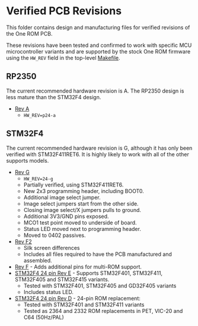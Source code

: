 # Verified PCB Revisions

This folder contains design and manufacturing files for verified revisions of the One ROM PCB.

These revisions have been tested and confirmed to work with specific MCU microcontroller variants and are supported by the stock One ROM firmware using the `HW_REV` field in the top-level [Makefile](/Makefile).

## RP2350

The current recommended hardware revision is A.  The RP2350 design is less mature than the STM32F4 design.

- [Rev A](./rp2350-24-pin-rev-a/README.md)
  - `HW_REV=p24-a`

## STM32F4

The current recommended hardware revision is G, although it has only been verified with STM32F411RET6.  It is highly likely to work with all of the other supports models.

- [Rev G](./stm32f4-24-pin-rev-g/README.md)
  - `HW_REV=24-g`
  - Partially verified, using STM32F411RET6.
  - New 2x3 programming header, including BOOT0.
  - Additional image select jumper.
  - Image select jumpers start from the other side.
  - Closing image select/X jumpers pulls to ground.
  - Additional 3V3/GND pins exposed.
  - MCO1 test point moved to underside of board.
  - Status LED moved next to programming header.
  - Moved to 0402 passives. 
- [Rev F2](./stm32f4-24-pin-rev-f2/README.md)
  - Silk screen differences
  - Includes all files required to have the PCB manufactured and assembled.
- [Rev F](./stm32f4-24-pin-rev-f/README.md) - Adds additional pins for multi-ROM support.
- [STM32F4 24 pin Rev E](./stm32f4-24-pin-rev-e/README.md) - Supports STM32F401, STM32F411, STM32F405 and STM32F415 variants.
  - Tested with STM32F401, STM32F405 and GD32F405 variants
  - Includes status LED.
- [STM32F4 24 pin Rev D](./stm32f4-24-pin-rev-d/README.md) - 24-pin ROM replacement:
  - Tested with STM32F401 and STM32F411 variants
  - Tested as 2364 and 2332 ROM replacements in PET, VIC-20 and C64 (50Hz/PAL)
